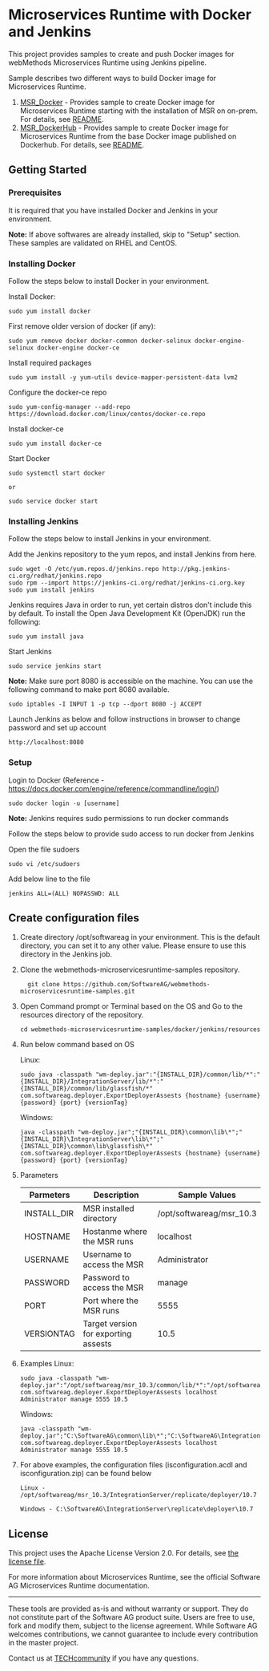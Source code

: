 # Microservices Runtime with Docker and Jenkins

This project provides samples to create and push Docker images for webMethods Microservices Runtime using Jenkins pipeline.

Sample describes two different ways to build Docker image for Microservices Runtime.

1. [MSR_Docker](MSR_Docker) - Provides sample to create Docker image for Microservices Runtime starting with the installation of MSR on on-prem. For details, see [README](README_MSR_Docker.md).
2. [MSR_DockerHub](MSR_DockerHub) - Provides sample to create Docker image for Microservices Runtime from the base Docker image published on Dockerhub. For details, see [README](README_MSR_DockerHub.md).

## Getting Started

### Prerequisites

It is required that you have installed Docker and Jenkins in your environment.
 
**Note:** If above softwares are already installed, skip to "Setup" section. These samples are validated on RHEL and CentOS.

### Installing Docker

Follow the steps below to install Docker in your environment.

Install Docker:
```
sudo yum install docker
```

First remove older version of docker (if any):
```
sudo yum remove docker docker-common docker-selinux docker-engine-selinux docker-engine docker-ce
```

Install required packages
```
sudo yum install -y yum-utils device-mapper-persistent-data lvm2
```

Configure the docker-ce repo
```
sudo yum-config-manager --add-repo https://download.docker.com/linux/centos/docker-ce.repo
```

Install docker-ce
```
sudo yum install docker-ce
```

Start Docker
```
sudo systemctl start docker 

or 

sudo service docker start
```

### Installing Jenkins

Follow the steps below to install Jenkins in your environment.

Add the Jenkins repository to the yum repos, and install Jenkins from here.
```
sudo wget -O /etc/yum.repos.d/jenkins.repo http://pkg.jenkins-ci.org/redhat/jenkins.repo
sudo rpm --import https://jenkins-ci.org/redhat/jenkins-ci.org.key
sudo yum install jenkins
```

Jenkins requires Java in order to run, yet certain distros don't include this by default. To install the Open Java Development Kit (OpenJDK) run the following:
```
sudo yum install java
```

Start Jenkins
```
sudo service jenkins start
```

**Note:** Make sure port 8080 is accessible on the machine. You can use the following command to make port 8080 available.
```
sudo iptables -I INPUT 1 -p tcp --dport 8080 -j ACCEPT
```

Launch Jenkins as below and follow instructions in browser to change password and set up account
```
http://localhost:8080
```

### Setup

Login to Docker (Reference - https://docs.docker.com/engine/reference/commandline/login/)
```
sudo docker login -u [username] 
```

**Note:** Jenkins requires sudo permissions to run docker commands

Follow the steps below to provide sudo access to run docker from Jenkins

Open the file sudoers
```
sudo vi /etc/sudoers 
```

Add below line to the file
```
jenkins ALL=(ALL) NOPASSWD: ALL
```
## Create configuration files
1. Create directory /opt/softwareag in your environment. This is the default directory, you can set it to any other value. Please ensure to use this directory in the Jenkins job.

2.	Clone the webmethods-microservicesruntime-samples repository. 
    ```
      git clone https://github.com/SoftwareAG/webmethods-microservicesruntime-samples.git
    ```

3.	Open Command prompt or Terminal based on the OS and Go to the resources directory of the repository.
    ```
    cd webmethods-microservicesruntime-samples/docker/jenkins/resources
    ```
4. Run below command based on OS

    Linux:
    ```
    sudo java -classpath "wm-deploy.jar":"{INSTALL_DIR}/common/lib/*":"{INSTALL_DIR}/IntegrationServer/lib/*":"{INSTALL_DIR}/common/lib/glassfish/*" com.softwareag.deployer.ExportDeployerAssests {hostname} {username} {password} {port} {versionTag} 
    ```

    Windows:
    ```
    java -classpath "wm-deploy.jar";"{INSTALL_DIR}\common\lib\*";"{INSTALL_DIR}\IntegrationServer\lib\*";"{INSTALL_DIR}\common\lib\glassfish\*" com.softwareag.deployer.ExportDeployerAssests {hostname} {username} {password} {port} {versionTag}
    ```
5. Parameters

    | Parmeters   	| Description                          	| Sample Values             	|
    |-------------	|--------------------------------------	|---------------------------	|
    | INSTALL_DIR 	| MSR installed directory              	| /opt/softwareag/msr_10.3 	|
    | HOSTNAME    	| Hostanme where the MSR runs          	| localhost                 	|
    | USERNAME    	| Username to access the MSR           	| Administrator             	|
    | PASSWORD    	| Password to access the MSR           	| manage                    	|
    | PORT        	| Port where the MSR runs              	| 5555                      	|
    | VERSIONTAG  	| Target version for exporting assests 	| 10.5                      	|
6. Examples
      Linux:
    ```
    sudo java -classpath "wm-deploy.jar":"/opt/softwareag/msr_10.3/common/lib/*":"/opt/softwareag/msr_10.3/IntegrationServer/lib/*":"/opt/softwareag/msr_10.3/common/lib/glassfish/*" com.softwareag.deployer.ExportDeployerAssests localhost Administrator manage 5555 10.5 
    ```
        
     Windows: 
 
    ```
    java -classpath "wm-deploy.jar";"C:\SoftwareAG\common\lib\*";"C:\SoftwareAG\IntegrationServer\lib\*";"C:\SoftwareAG\common\lib\glassfish\*" com.softwareag.deployer.ExportDeployerAssests localhost Administrator manage 5555 10.5
    ```
        
7. For above examples, the configuration files (isconfiguration.acdl and isconfiguration.zip) can be found below
	
    ```
    Linux -  /opt/softwareag/msr_10.3/IntegrationServer/replicate/deployer/10.7 
    ```
         
    ```
    Windows - C:\SoftwareAG\IntegrationServer\replicate\deployer\10.7
     ```
    
## License

This project uses the Apache License Version 2.0. For details, see [the license file](../../LICENSE).

For more information about Microservices Runtime, see the official Software AG Microservices Runtime documentation.

______________________
These tools are provided as-is and without warranty or support. They do not constitute part of the Software AG product suite. Users are free to use, fork and modify them, subject to the license agreement. While Software AG welcomes contributions, we cannot guarantee to include every contribution in the master project.	

Contact us at [TECHcommunity](mailto:technologycommunity@softwareag.com?subject=Github/SoftwareAG) if you have any questions.

